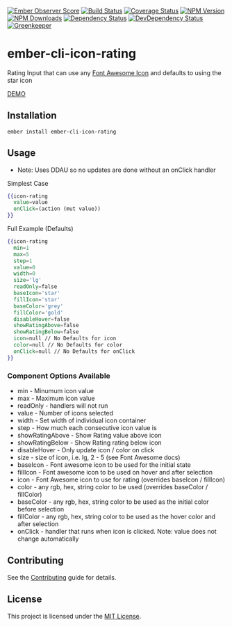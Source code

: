[![Ember Observer Score](http://emberobserver.com/badges/ember-cli-icon-rating.svg)](http://emberobserver.com/addons/ember-cli-icon-rating)
[![Build Status](https://travis-ci.org/devotox/ember-cli-icon-rating.svg)](http://travis-ci.org/devotox/ember-cli-icon-rating)
[![Coverage Status](https://codecov.io/gh/devotox/ember-cli-icon-rating/branch/master/graph/badge.svg)](https://codecov.io/gh/devotox/ember-cli-icon-rating)
[![NPM Version](https://badge.fury.io/js/ember-cli-icon-rating.svg)](http://badge.fury.io/js/ember-cli-icon-rating)
[![NPM Downloads](https://img.shields.io/npm/dm/ember-cli-icon-rating.svg)](https://www.npmjs.org/package/ember-cli-icon-rating)
[![Dependency Status](https://david-dm.org/poetic/ember-cli-icon-rating.svg)](https://david-dm.org/poetic/ember-cli-icon-rating)
[![DevDependency Status](https://david-dm.org/poetic/ember-cli-icon-rating/dev-status.svg)](https://david-dm.org/poetic/ember-cli-icon-rating#info=devDependencies)
[![Greenkeeper](https://badges.greenkeeper.io/devotox/ember-cli-icon-rating.svg)](https://greenkeeper.io/)

ember-cli-icon-rating
==============================================================================

Rating Input that can use any [Font Awesome Icon](http://fontawesome.io/icons/) and defaults to using the star icon

[DEMO](http://devotox.github.io/ember-cli-icon-rating)

Installation
------------------------------------------------------------------------------

```
ember install ember-cli-icon-rating
```

Usage
------------------------------------------------------------------------------

* Note: Uses DDAU so no updates are done without an onClick handler

Simplest Case

```handlebars
{{icon-rating
  value=value
  onClick=(action (mut value))
}}
```

Full Example (Defaults)
```handlebars
{{icon-rating
  min=1
  max=5
  step=1
  value=0
  width=0
  size='lg'
  readOnly=false
  baseIcon='star'
  fillIcon='star'
  baseColor='grey'
  fillColor='gold'
  disableHover=false
  showRatingAbove=false
  showRatingBelow=false
  icon=null // No Defaults for icon
  color=null // No Defaults for color
  onClick=null // No Defaults for onClick
}}
```

### Component Options Available
* min - Minumum icon value
* max - Maximum icon value
* readOnly - handlers will not run
* value - Number of icons selected
* width - Set width of individual icon container
* step - How much each consecutive icon value is
* showRatingAbove - Show Rating value above icon
* showRatingBelow - Show Rating rating below icon
* disableHover - Only update icon / color on click
* size - size of icon, i.e. lg, 2 - 5 (see Font Awesome docs)
* baseIcon - Font awesome icon to be used for the initial state
* fillIcon - Font awesome icon to be used on hover and after selection
* icon - Font Awesome icon to use for rating (overrides baseIcon / fillIcon)
* color - any rgb, hex, string color to be used (overrides baseColor / fillColor)
* baseColor - any rgb, hex, string color to be used as the initial color before selection
* fillColor - any rgb, hex, string color to be used as the hover color and after selection
* onClick - handler that runs when icon is clicked. Note: value does not change automatically

Contributing
------------------------------------------------------------------------------

See the [Contributing](CONTRIBUTING.md) guide for details.

License
------------------------------------------------------------------------------

This project is licensed under the [MIT License](LICENSE.md).
